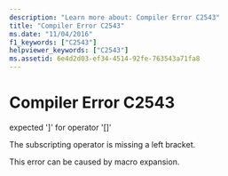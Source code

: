 ```yaml
---
description: "Learn more about: Compiler Error C2543"
title: "Compiler Error C2543"
ms.date: "11/04/2016"
f1_keywords: ["C2543"]
helpviewer_keywords: ["C2543"]
ms.assetid: 6e4d2d03-ef34-4514-92fe-763543a71fa8
---
```

# Compiler Error C2543

expected ']' for operator '[]'

The subscripting operator is missing a left bracket.

This error can be caused by macro expansion.
